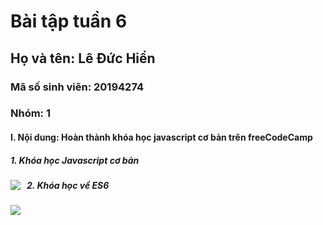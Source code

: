 # Bài tập tuần 6
## Họ và tên: Lê Đức Hiển
### Mã số sinh viên: 20194274
### Nhóm: 1
#### I. Nội dung: Hoàn thành khóa học javascript cơ bản trên freeCodeCamp
##### 1. Khóa học Javascript cơ bản
<img src="https://scontent.fsgn8-2.fna.fbcdn.net/v/t1.15752-9/249118920_445334707159569_4394735269451590718_n.png?_nc_cat=100&ccb=1-5&_nc_sid=ae9488&_nc_ohc=hDR8Y-8rnjsAX9yW7HH&_nc_ht=scontent.fsgn8-2.fna&oh=2665a3654b1961f601befd67ea894721&oe=61A9D761"
     style="float: left; margin-right: 10px;" />
##### 2. Khóa học về ES6
<img src="https://scontent.fsgn8-2.fna.fbcdn.net/v/t1.15752-9/249657883_1238503773310926_736396776989558297_n.png?_nc_cat=110&ccb=1-5&_nc_sid=ae9488&_nc_ohc=n4VxgSh5nBgAX-IQPgv&tn=BeROEGZRhbswuU_f&_nc_ht=scontent.fsgn8-2.fna&oh=941c2139f7d2428fbbb5a6ba2e427480&oe=61A86BE5"
     style="float: left; margin-right: 10px;" />
